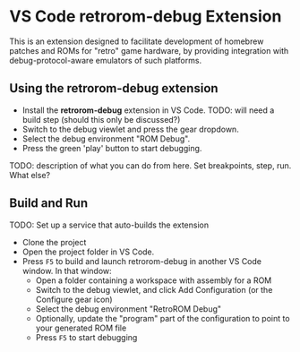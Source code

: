 # VS Code retrorom-debug Extension

This is an extension designed to facilitate development of homebrew patches and ROMs for "retro" game hardware, by providing integration with debug-protocol-aware emulators of such platforms.

## Using the retrorom-debug extension

* Install the **retrorom-debug** extension in VS Code.
TODO: will need a build step (should this only be discussed?)
* Switch to the debug viewlet and press the gear dropdown.
* Select the debug environment "ROM Debug".
* Press the green 'play' button to start debugging.

TODO: description of what you can do from here. Set breakpoints, step, run. What else?

## Build and Run

TODO: Set up a service that auto-builds the extension

* Clone the project
* Open the project folder in VS Code.
* Press `F5` to build and launch retrorom-debug in another VS Code window. In that window:
  * Open a folder containing a workspace with assembly for a ROM
  * Switch to the debug viewlet, and click Add Configuration (or the Configure gear icon)
  * Select the debug environment "RetroROM Debug"
  * Optionally, update the "program" part of the configuration to point to your generated ROM file
  * Press `F5` to start debugging

